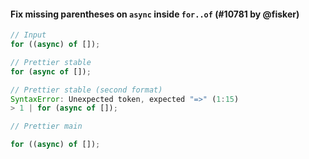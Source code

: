 #### Fix missing parentheses on `async` inside `for..of` (#10781 by @fisker)

<!-- prettier-ignore -->
```jsx
// Input
for ((async) of []);

// Prettier stable
for (async of []);

// Prettier stable (second format)
SyntaxError: Unexpected token, expected "=>" (1:15)
> 1 | for (async of []);

// Prettier main

for ((async) of []);
```
